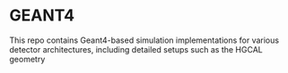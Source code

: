 # GEANT4
This repo contains Geant4-based simulation implementations for various detector architectures, including detailed setups such as the HGCAL geometry
